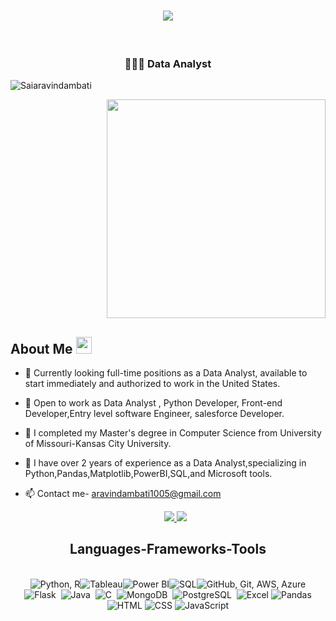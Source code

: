 <h1 align="center">
    <img src="https://readme-typing-svg.herokuapp.com/?font=Righteous&size=35&center=true&vCenter=true&width=500&height=70&duration=4000&lines=Hi+Everyone!+👋;+I'm+Sai+Aravind+Ambati;" />
  
</h1>

<br/>
<h3 align="center">👨🏼‍💻 Data Analyst</h3>
<p align="left"> <img src="https://komarev.com/ghpvc/?username=Saiaravind&label=Profile%20views&color=0e75b6&style=flat" alt="Saiaravindambati" /> </p>
<p align="right" class="fade-in">
   <img src="https://engineeringsquare.us/wp-content/uploads/2021/01/abt.gif" width="350" height="auto">
</p>

## About Me <img src="https://media.giphy.com/media/pDh3IDoUswmZrqdRip/giphy.gif" height="27px" width="25px">
- 👀 Currently looking full-time positions as a Data Analyst, available to start immediately and authorized to work in the United States.
- 🤝 Open to work as Data Analyst , Python Developer, Front-end Developer,Entry level software Engineer, salesforce Developer.
- 🔭 I completed my Master's degree in Computer Science from University of Missouri-Kansas City University. 
- 🌱 I have over 2 years of experience as a Data Analyst,specializing in Python,Pandas,Matplotlib,PowerBI,SQL,and Microsoft tools.
- 📫 Contact me- aravindambati1005@gmail.com

  <div align="center"> 
  <a href="https://www.linkedin.com/in/aravindambati/" target="_blank">
    <img src="https://img.shields.io/badge/LinkedIn-0077B5?style=for-the-badge&logo=linkedin&logoColor=white" target="_blank" />
  </a>
  <a href="https://aravind4466.github.io/MyPortfolio/" target="_blank">
     <img src="https://img.shields.io/badge/Portfolio-FF5722?style=for-the-badge&logo=todoist&logoColor=white" target="_blank" /> 
  </a>
</div>
<h2 align="center">Languages-Frameworks-Tools</h2>
<br/>
<div align="center">
  <div align="center">
    <img src="https://skillicons.dev/icons?i=python,r" alt="Python, R"/><img src="https://img.icons8.com/color/48/000000/tableau-software.png" alt="Tableau"><img src="https://img.icons8.com/color/48/000000/power-bi.png" alt="Power BI"><img src="https://img.icons8.com/fluent/48/000000/database.png" alt="SQL"><img src="https://skillicons.dev/icons?i=github,git,aws,azure" alt="GitHub, Git, AWS, Azure"/><br/><img src="https://skillicons.dev/icons?i=flask" alt="Flask" />&nbsp;
<img src="https://skillicons.dev/icons?i=java" alt="Java">&nbsp;
<img src="https://skillicons.dev/icons?i=c" alt="C">&nbsp;
<img src="https://skillicons.dev/icons?i=mongodb" alt="MongoDB">&nbsp;
<img src="https://skillicons.dev/icons?i=postgresql" alt="PostgreSQL">&nbsp;
<img src="https://img.icons8.com/color/48/000000/microsoft-excel-2019.png" alt="Excel">
<img src="https://img.icons8.com/color/48/000000/pandas.png" alt="Pandas"><img src="https://skillicons.dev/icons?i=html" alt="HTML">
<img src="https://skillicons.dev/icons?i=css" alt="CSS">&nbsp<img src="https://skillicons.dev/icons?i=javascript" alt="JavaScript">


  </div>
</div>
<br/>



